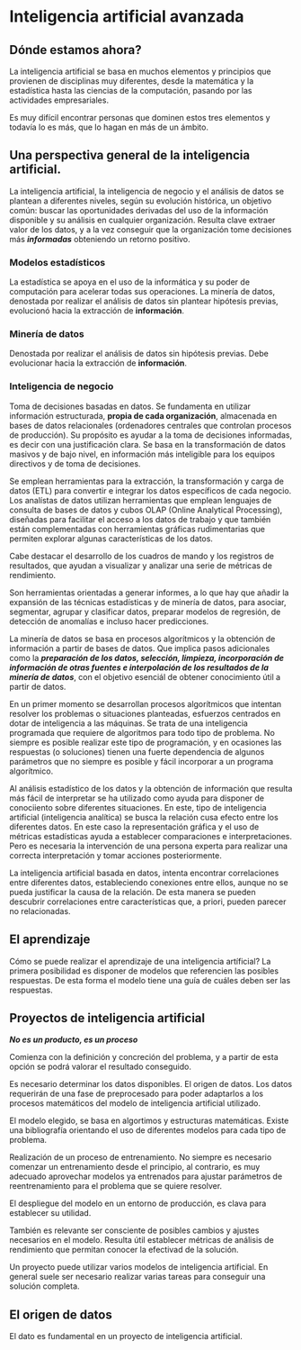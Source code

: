# Inteligencia artificial avanzada

## Dónde estamos ahora?
La inteligencia artificial se basa en muchos elementos y principios que provienen de disciplinas muy diferentes, desde la matemática y la estadística hasta las ciencias de la computación, pasando por las actividades empresariales.

Es muy difícil encontrar personas que dominen estos tres elementos y todavía lo es más, que lo hagan en más de un ámbito.

## Una perspectiva general de la inteligencia artificial.

La inteligencia artificial, la inteligencia de negocio y el análisis de datos se plantean a diferentes niveles, según su evolución histórica, un objetivo común: buscar las oportunidades derivadas del uso de la información disponible y su análisis en cualquier organización.
Resulta clave extraer valor de los datos, y a la vez conseguir que la organización tome decisiones más ***informadas*** obteniendo un retorno positivo.

### Modelos estadísticos
La estadística se apoya en el uso de la informática y su poder de computación para acelerar todas sus operaciones.
La minería de datos, denostada por realizar el análisis de datos sin plantear hipótesis previas, evolucionó hacia la extracción de **información**.


### Minería de datos
Denostada por realizar el análisis de datos sin hipótesis previas. Debe evolucionar hacia la extracción de **información**.

### Inteligencia de negocio
Toma de decisiones basadas en datos. Se fundamenta en utilizar información estructurada, **propia de cada organización**, almacenada en bases de datos relacionales (ordenadores centrales que controlan procesos de producción).
Su propósito es ayudar a la toma de decisiones informadas, es decir con una justificación clara. Se basa en la transformación de datos masivos y de bajo nivel, en información más inteligible para los equipos directivos y de toma de decisiones.

Se emplean herramientas para la extracción, la transformación y carga de datos (ETL) para convertir e integrar los datos específicos de cada negocio. Los analístas de datos utilizan herramientas que emplean lenguajes de consulta de bases de datos y cubos OLAP (Online Analytical Processing), diseñadas para facilitar el acceso a los datos de trabajo y que también están complementadas con herramientas gráficas rudimentarias que permiten explorar algunas características de los datos.

Cabe destacar el desarrollo de los cuadros de mando y los registros de resultados, que ayudan a visualizar y analizar una serie de métricas de rendimiento.

Son herramientas orientadas a generar informes, a lo que hay que añadir la expansión de las técnicas estadísticas y de minería de datos, para asociar, segmentar, agrupar y clasificar datos, preparar modelos de regresión, de detección de anomalías e incluso hacer predicciones.

La minería de datos se basa en procesos algorítmicos y la obtención de información a partir de bases de datos. Que implica pasos adicionales como la ***preparación de los datos, selección, limpieza, incorporación de información de otras fuentes e interpolación de los resultados de la minería de datos***, con el objetivo esenciál de obtener conocimiento útil a partir de datos.


En un primer momento se desarrollan procesos algorítmicos que intentan resolver los problemas o situaciones planteadas, esfuerzos centrados en dotar de inteligencia a las máquinas. Se trata de una inteligencia programada que requiere de algoritmos para todo tipo de problema. No siempre es posible realizar este tipo de programación, y en ocasiones las respuestas (o soluciones) tienen una fuerte dependencia de algunos parámetros que no siempre es posible y fácil incorporar a un programa algorítmico.

Al análisis estadístico de los datos y la obtención de información que resulta más fácil de interpretar se ha utilizado como ayuda para disponer de conociiento sobre diferentes situaciones. En este, tipo de inteligencia artificial (inteligencia analítica) se busca la relación cusa efecto entre los diferentes datos. En este caso la representación gráfica y el uso de métricas estadísticas ayuda a establecer comparaciones e interpretaciones. Pero es necesaria la intervención de una persona experta para realizar una correcta interpretación y tomar acciones posteriormente. 

La inteligencia artificial basada en datos, intenta encontrar correlaciones entre diferentes datos, estableciendo conexiones entre ellos, aunque no se pueda justificar la causa de la relación. De esta manera se pueden descubrir correlaciones entre características que, a priori, pueden parecer no relacionadas.

## El aprendizaje

Cómo se puede realizar el aprendizaje de una inteligencia artíficial? La primera posibilidad es disponer de modelos que referencien las posibles respuestas. De esta forma el modelo tiene una guía de cuáles deben ser las respuestas.

## Proyectos de inteligencia artificial
***No es un producto, es un proceso***


Comienza con la definición y concreción del problema, y a partir de esta opción se podrá valorar el resultado conseguido.

Es necesario determinar los datos disponibles. El origen de datos. Los datos requerirán de una fase de preprocesado para poder adaptarlos a los procesos matemáticos del modelo de inteligencia artificial utilizado.

El modelo elegido, se basa en algortimos y estructuras matemáticas. Existe una bibliografía orientando el uso de diferentes modelos para cada tipo de problema.

Realización de un proceso de entrenamiento. No siempre es necesario comenzar un entrenamiento desde el principio, al contrario, es muy adecuado aprovechar modelos ya entrenados para ajustar parámetros de reentrenamiento para el problema que se quiere resolver.

El despliegue del modelo en un entorno de producción, es clava para establecer su utilidad.

También es relevante ser consciente de posibles cambios y ajustes necesarios en el modelo. Resulta útil establecer métricas de análisis de rendimiento que permitan conocer la efectivad de la solución.

Un proyecto puede utilizar varios modelos de inteligencia artificial. En general suele ser necesario realizar varias tareas para conseguir una solución completa.

## El origen de datos

El dato es fundamental en un proyecto de inteligencia artificial.
